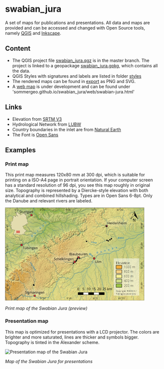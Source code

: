 # swabian_jura
 A set of maps for publications and presentations. All data and maps are provided and can be accessed and changed with Open Source tools, namely <a href="http://qgis.org" target="_blank">QGIS</a> and <a href="http://inkscape.org" target="_blank">Inkscape</a>.
## Content
* The QGIS project file <a href="/swabian_jura.qgz" target="_blank">swabian_jura.qgz</a> is in the master branch. The project is linked to a geopackage <a href="/data/swabian_jura.gpkg" target="_blank">swabian_jura.gpkg</a>, which contains all the data.
* QGIS Styles with signatures and labels are listed in folder <a href="/styles" target="_blank">styles</a>
* The rendered maps can be found in <a href="/export" target="_blank">export</a> as PNG and SVG.
* A <a href="http://sommergeo.github.io/swabian_jura/web/swabian-jura.html" target="_blank">web map</a> is under development and can be found under 'sommergeo.github.io/swabian_jura/web/swabian-jura.html'

## Links
* Elevation from <a href="https://www2.jpl.nasa.gov/srtm/" target="_blank">SRTM V3</a>
* Hydrological Network from <a href="https://www.lubw.baden-wuerttemberg.de/wasser/awgn" target="_blank">LUBW</a>
* Country boundaries in the inlet are from <a href="https://www.naturalearthdata.com" target="_blank">Natural Earth</a>
* The Font is <a href="https://fonts.google.com/specimen/Open+Sans" target="_blank">Open Sans</a>

## Examples

### Print map
This print map measures 120x80 mm at 300 dpi, which is suitable for printing on a ISO-A4 page in portrait orientation. If your computer screen has a standard resolution of 96 dpi, you see this map roughly in original size. Topography is represented by a Diercke-style elevation with both analytical and combined hillshading. Types are in Open Sans 6-8pt. Only the Danube and relevant rivers are labeled.

![Print map of the Swabian Jura](/export/swabian_jura_120x80_EN_96dpi.png)

*Print map of the Swabian Jura (preview)*

### Presentation map
This map is optimized for presentations with a LCD projector. The colors are brighter and more saturated, lines are thicker and symbols bigger. Topography is tinted in the Alexander scheme.

![Presentation map of the Swabian Jura](/export/swabian_jura_PPT_EN_label.png)

*Map of the Swabian Jura for presentations*

<div id="mapid" style="width: 600px; height: 400px;"></div>
<script>
	
	<link rel="stylesheet" href="leaflet.css" />
	<script src="leaflet.js"></script>

	var mymap = L.map('mapid').setView([48.4, 9.9], 9);
	
	
	
	// Symbology 
	var orangeMarker = {
	radius: 8,
	fillColor: "#ff7800",
	color: "#000",
	weight: 1,
	opacity: 1,
	fillOpacity: 0.6
	};
	
	
	
	// Background Maps
	var Esri_WorldTopoMap = L.tileLayer('https://server.arcgisonline.com/ArcGIS/rest/services/World_Topo_Map/MapServer/tile/{z}/{y}/{x}', {
	attribution: 'Tiles &copy; Esri &mdash; Esri, DeLorme, NAVTEQ, TomTom, Intermap, iPC, USGS, FAO, NPS, NRCAN, GeoBase, Kadaster NL, Ordnance Survey, Esri Japan, METI, Esri China (Hong Kong), and the GIS User Community'
	}).addTo(mymap);
	
	var Esri_NatGeoWorldMap = L.tileLayer('https://server.arcgisonline.com/ArcGIS/rest/services/NatGeo_World_Map/MapServer/tile/{z}/{y}/{x}', {
	attribution: 'Tiles &copy; Esri &mdash; National Geographic, Esri, DeLorme, NAVTEQ, UNEP-WCMC, USGS, NASA, ESA, METI, NRCAN, GEBCO, NOAA, iPC',
	maxZoom: 16
	});
	
	var Esri_WorldImagery = L.tileLayer('https://server.arcgisonline.com/ArcGIS/rest/services/World_Imagery/MapServer/tile/{z}/{y}/{x}', {
	attribution: 'Tiles &copy; Esri &mdash; Source: Esri, i-cubed, USDA, USGS, AEX, GeoEye, Getmapping, Aerogrid, IGN, IGP, UPR-EGP, and the GIS User Community'
	});
	
	// Data and Layers
	var localities = {
		"type": "FeatureCollection",
		"name": "localities",
		"crs": { "type": "name", "properties": { "name": "urn:ogc:def:crs:OGC:1.3:CRS84" } },
		"features": [
		{ "type": "Feature", "properties": { "fid": 1, "LAT": 48.55861, "LON": 10.19417, "NAME": "Vogelherd", "X_UTM32": 588113, "Y_TUM32": 5379079, "NUMBER": 14 }, "geometry": { "type": "Point", "coordinates": [ 10.1941667, 48.5586111 ] } },
		{ "type": "Feature", "properties": { "fid": 2, "LAT": 48.54917, "LON": 10.1725, "NAME": "Hohlenstein-Stadel", "X_UTM32": 586530, "Y_TUM32": 5378004, "NUMBER": 13 }, "geometry": { "type": "Point", "coordinates": [ 10.1725, 48.54916667 ] } },
		{ "type": "Feature", "properties": { "fid": 3, "LAT": 48.55417, "LON": 10.155, "NAME": "Bockstein", "X_UTM32": 585230, "Y_TUM32": 5378541, "NUMBER": 12 }, "geometry": { "type": "Point", "coordinates": [ 10.155, 48.55416667 ] } },
		{ "type": "Feature", "properties": { "fid": 4, "LAT": 48.54787, "LON": 9.89178, "NAME": "Haldenstein", "X_UTM32": 565815, "Y_TUM32": 5377580, "NUMBER": 11 }, "geometry": { "type": "Point", "coordinates": [ 9.891779, 48.547865 ] } },
		{ "type": "Feature", "properties": { "fid": 5, "LAT": 48.37917, "LON": 9.75389, "NAME": "Hohle Fels", "X_UTM32": 555823, "Y_TUM32": 5358719, "NUMBER": 6 }, "geometry": { "type": "Point", "coordinates": [ 9.753888889, 48.379166669999989 ] } },
		{ "type": "Feature", "properties": { "fid": 6, "LAT": 48.38694, "LON": 9.76111, "NAME": "Sirgenstein", "X_UTM32": 556349, "Y_TUM32": 5359589, "NUMBER": 7 }, "geometry": { "type": "Point", "coordinates": [ 9.761111111, 48.38694444 ] } },
		{ "type": "Feature", "properties": { "fid": 7, "LAT": 48.39806, "LON": 9.77139, "NAME": "Geißenklösterle", "X_UTM32": 557098, "Y_TUM32": 5360831, "NUMBER": 8 }, "geometry": { "type": "Point", "coordinates": [ 9.771388889, 48.39805556 ] } },
		{ "type": "Feature", "properties": { "fid": 8, "LAT": 48.405, "LON": 9.80083, "NAME": "Große Grotte", "X_UTM32": 559269, "Y_TUM32": 5361626, "NUMBER": 10 }, "geometry": { "type": "Point", "coordinates": [ 9.800833333, 48.405 ] } },
		{ "type": "Feature", "properties": { "fid": 9, "LAT": 48.40528, "LON": 9.7775, "NAME": "Brillenhöhle", "X_UTM32": 557542, "Y_TUM32": 5361639, "NUMBER": 9 }, "geometry": { "type": "Point", "coordinates": [ 9.7775, 48.40527778 ] } },
		{ "type": "Feature", "properties": { "fid": 10, "LAT": 48.3625, "LON": 9.72111, "NAME": "Kogelstein", "X_UTM32": 553414, "Y_TUM32": 5356843, "NUMBER": 5 }, "geometry": { "type": "Point", "coordinates": [ 9.721111111, 48.3625 ] } },
		{ "type": "Feature", "properties": { "fid": 11, "LAT": 49.83083, "LON": 8.04778, "NAME": "Wallertheim", "X_UTM32": 431518, "Y_TUM32": 5520257, "NUMBER": null }, "geometry": { "type": "Point", "coordinates": [ 8.047777778, 49.83083333 ] } },
		{ "type": "Feature", "properties": { "fid": 12, "LAT": 48.675, "LON": 10.15028, "NAME": "Heidenschmiede", "X_UTM32": 584680, "Y_TUM32": 5391966, "NUMBER": 16 }, "geometry": { "type": "Point", "coordinates": [ 10.15027778, 48.675 ] } },
		{ "type": "Feature", "properties": { "fid": 13, "LAT": 48.18023, "LON": 9.20795, "NAME": "Annakapellenhöhle", "X_UTM32": 515458, "Y_TUM32": 5336353, "NUMBER": 1 }, "geometry": { "type": "Point", "coordinates": [ 9.207948, 48.180231 ] } },
		{ "type": "Feature", "properties": { "fid": 14, "LAT": 48.17987, "LON": 9.20956, "NAME": "Göpfelsteinhöhle", "X_UTM32": 515578, "Y_TUM32": 5336313, "NUMBER": 2 }, "geometry": { "type": "Point", "coordinates": [ 9.20956, 48.179868 ] } },
		{ "type": "Feature", "properties": { "fid": 15, "LAT": 48.17672, "LON": 9.2117, "NAME": "Nikolaushöhle", "X_UTM32": 515738, "Y_TUM32": 5335964, "NUMBER": 4 }, "geometry": { "type": "Point", "coordinates": [ 9.211698, 48.176717 ] } },
		{ "type": "Feature", "properties": { "fid": 16, "LAT": 48.17672, "LON": 9.21143, "NAME": "Schafstallhöhle", "X_UTM32": 515718, "Y_TUM32": 5335963, "NUMBER": 3 }, "geometry": { "type": "Point", "coordinates": [ 9.211429, 48.176717 ] } },
		{ "type": "Feature", "properties": { "fid": 17, "LAT": 48.5669, "LON": 10.2133, "NAME": "Langmahdhalde", "X_UTM32": 589510, "Y_TUM32": 5380023, "NUMBER": 15 }, "geometry": { "type": "Point", "coordinates": [ 10.2133, 48.5669 ] } }
		]}


		



	// Just the Markers
	//var Localities = L.geoJSON(localities, {
	//	pointToLayer: function (feature, latlng) {
	//	return L.circleMarker(latlng, orangeMarker);
	//}}).addTo(mymap);



	// Markers and PopUps
    function popUpFunction(feature, layer) {
        var popupContent = "<p> <b>" + feature.properties.NAME + 
            "</b></br><span>Lat: </span>"+ feature.properties.LAT +
            "</br><span>Lon: </span>"+ feature.properties.LON + "</p>";
        layer.bindPopup(popupContent);
    }

	var Localities = L.geoJSON(localities, {
		onEachFeature: popUpFunction,
		pointToLayer: function (feature, latlng) {
		return L.circleMarker(latlng, orangeMarker);
	}}).addTo(mymap);



    var basemaps = {"Topography": Esri_WorldTopoMap, "National Geographic": Esri_NatGeoWorldMap, "Imagery": Esri_WorldImagery};
	L.control.layers(basemaps, {'Sites':Localities}, {collapsed:false}).addTo(mymap);
	
	L.control.scale({position:'topleft'}).addTo(mymap);


</script>